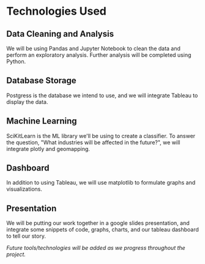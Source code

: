 # Technologies Used

## Data Cleaning and Analysis
We will be using Pandas and Jupyter Notebook to clean the data and perform an exploratory analysis. Further analysis will be completed using Python.

## Database Storage
Postgress is the database we intend to use, and we will integrate Tableau to display the data.

## Machine Learning
SciKitLearn is the ML library we'll be using to create a classifier. To answer the question, "What industries will be affected in the future?", we will integrate plotly and geomapping.

## Dashboard
In addition to using Tableau, we will use matplotlib to formulate graphs and visualizations.

## Presentation
We will be putting our work together in a google slides presentation, and integrate some snippets of code, graphs, charts, and our tableau dashboard to tell our story.

*Future tools/technologies will be added as we progress throughout the project.*

